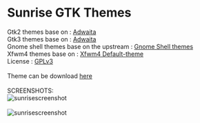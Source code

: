 # Sunrise GTK Themes
Gtk2 themes base on : [Adwaita](https://gitlab.gnome.org/GNOME/gnome-themes-extra/-/tree/gnome-3-22/themes) </br>
Gtk3 themes base on : [Adwaita](https://gitlab.gnome.org/GNOME/gtk/-/tree/gtk-3-24/gtk/theme/Adwaita) </br>
Gnome shell themes base on the upstream : [Gnome Shell themes ](https://gitlab.gnome.org/GNOME/gnome-shell/-/tree/gnome-3-38/data/theme)</br>
Xfwm4 themes base on : [Xfwm4 Default-theme](https://gitlab.xfce.org/Dridi/xfwm4/-/tree/master/themes/default)</br>
License : [GPLv3](https://choosealicense.com/licenses/gpl-3.0/)</br></br>
Theme can be download [here](https://www.pling.com/p/1258305)</br></br>
SCREENSHOTS:</br>
![sunrisescreenshot](https://i.ibb.co/Wv9P1vK/sunrise-nautilus-screenshots.png "sunrise-nautilus-screenshot")</br></br>
![sunrisescreenshot](https://i.ibb.co/GRPyPFN/sunrise-widget-factory-screenshots.png "sunrise-widget-factory-screenshot")</br>
